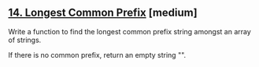 ## [14. Longest Common Prefix](https://leetcode.com/problems/longest-common-prefix/) [medium]

Write a function to find the longest common prefix string amongst an array of strings.

If there is no common prefix, return an empty string "".